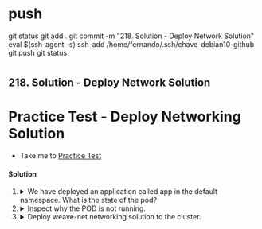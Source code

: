 
# ###################################################################################################################### 
# ###################################################################################################################### 
#  push

git status
git add .
git commit -m "218. Solution - Deploy Network Solution"
eval $(ssh-agent -s)
ssh-add /home/fernando/.ssh/chave-debian10-github
git push
git status



# ###################################################################################################################### 
# ###################################################################################################################### 
## 218. Solution - Deploy Network Solution

# Practice Test - Deploy Networking Solution

  - Take me to [Practice Test](https://kodekloud.com/topic/practice-test-deploy-network-solution/)

#### Solution

  1. <details>
      <summary>We have deployed an application called app in the default namespace. What is the state of the pod?</summary>

      ```bash
      kubectl get pods
      ```

      Note it is stuck at `ContainerCreating`. It will reamin this way.

      > NotRunning

     </details>

  2. <details>
      <summary>Inspect why the POD is not running.</summary>

      ```bash
      kubectl describe pod app
      ```

      The answer is in the `Events` section. It cannot allocate an IP address, therefore...

      > No network configured

     </details>

  3. <details>
      <summary>Deploy weave-net networking solution to the cluster.</summary>

      Apply the manifest found under the `/root/weave` directory.
     </details>